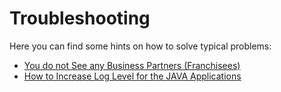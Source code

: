 # Troubleshooting

Here you can find some hints on how to solve typical problems:
* [You do not See any Business Partners (Franchisees)](/documentation/appendix/troubleshooting/no-business-partners-visible/README.md)
* [How to Increase Log Level for the JAVA Applications](/documentation/appendix/troubleshooting/log-level/README.md)
